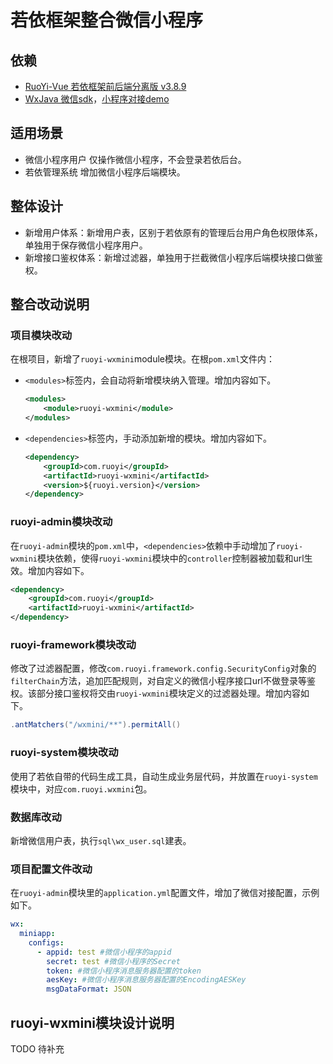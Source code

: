 # 若依框架整合微信小程序

## 依赖
+ [RuoYi-Vue 若依框架前后端分离版 v3.8.9](https://gitee.com/y_project/RuoYi-Vue)
+ [WxJava 微信sdk](https://github.com/binarywang/WxJava)，[小程序对接demo](https://github.com/binarywang/weixin-java-miniapp-demo)

## 适用场景
+ 微信小程序用户 仅操作微信小程序，不会登录若依后台。
+ 若依管理系统 增加微信小程序后端模块。

## 整体设计
+ 新增用户体系：新增用户表，区别于若依原有的管理后台用户角色权限体系，单独用于保存微信小程序用户。
+ 新增接口鉴权体系：新增过滤器，单独用于拦截微信小程序后端模块接口做鉴权。

## 整合改动说明
### 项目模块改动
在根项目，新增了`ruoyi-wxmini`module模块。在根`pom.xml`文件内：   
+ `<modules>`标签内，会自动将新增模块纳入管理。增加内容如下。
    ```xml
    <modules>
        <module>ruoyi-wxmini</module>
    </modules>
    ```
 + `<dependencies>`标签内，手动添加新增的模块。增加内容如下。
    ```xml
    <dependency>
        <groupId>com.ruoyi</groupId>
        <artifactId>ruoyi-wxmini</artifactId>
        <version>${ruoyi.version}</version>
    </dependency>
    ```

### ruoyi-admin模块改动
在`ruoyi-admin`模块的`pom.xml`中，`<dependencies>`依赖中手动增加了`ruoyi-wxmini`模块依赖，使得`ruoyi-wxmini`模块中的`controller`控制器被加载和url生效。增加内容如下。
```xml
<dependency>
    <groupId>com.ruoyi</groupId>
    <artifactId>ruoyi-wxmini</artifactId>
</dependency>
```

### ruoyi-framework模块改动
修改了过滤器配置，修改`com.ruoyi.framework.config.SecurityConfig`对象的`filterChain`方法，追加匹配规则，对自定义的微信小程序接口url不做登录等鉴权。该部分接口鉴权将交由`ruoyi-wxmini`模块定义的过滤器处理。增加内容如下。
```java
.antMatchers("/wxmini/**").permitAll()
```

### ruoyi-system模块改动
使用了若依自带的代码生成工具，自动生成业务层代码，并放置在`ruoyi-system`模块中，对应`com.ruoyi.wxmini`包。

### 数据库改动
新增微信用户表，执行`sql\wx_user.sql`建表。

### 项目配置文件改动
在`ruoyi-admin`模块里的`application.yml`配置文件，增加了微信对接配置，示例如下。
```yml
wx:
  miniapp:
    configs:
      - appid: test #微信小程序的appid
        secret: test #微信小程序的Secret
        token: #微信小程序消息服务器配置的token
        aesKey: #微信小程序消息服务器配置的EncodingAESKey
        msgDataFormat: JSON
```

## ruoyi-wxmini模块设计说明
TODO 待补充